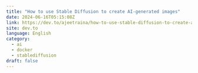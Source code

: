 ```yaml
---
title: "How to use Stable Diffusion to create AI-generated images"
date: 2024-06-16T05:15:08Z
link: https://dev.to/ajeetraina/how-to-use-stable-diffusion-to-create-ai-generated-images-2497?utm_medium=RSS&utm_source=news.12bit.vn
site: dev.to
language: English
category:
  - ai
  - docker
  - stablediffusion
draft: false
---
```


